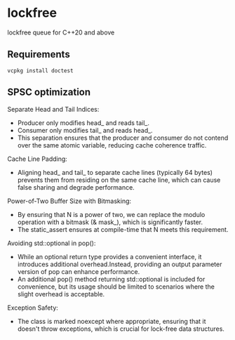 # lockfree

lockfree queue for C++20 and above

## Requirements

`vcpkg install doctest`


## SPSC optimization

Separate Head and Tail Indices:
- Producer only modifies head_ and reads tail_.
- Consumer only modifies tail_ and reads head_.
- This separation ensures that the producer and consumer do not contend over the same atomic variable, reducing cache coherence traffic.

Cache Line Padding:
- Aligning head_ and tail_ to separate cache lines (typically 64 bytes) prevents them from residing on the same cache line, which can cause false sharing and degrade performance.

Power-of-Two Buffer Size with Bitmasking:
- By ensuring that N is a power of two, we can replace the modulo operation with a bitmask (& mask_), which is significantly faster.
- The static_assert ensures at compile-time that N meets this requirement.

Avoiding std::optional in pop():
- While an optional return type provides a convenient interface, it introduces additional overhead.Instead, providing an output parameter version of pop can enhance performance.
- An additional pop() method returning std::optional<T> is included for convenience, but its usage should be limited to scenarios where the slight overhead is acceptable.

Exception Safety:
- The class is marked noexcept where appropriate, ensuring that it doesn't throw exceptions, which is crucial for lock-free data structures.